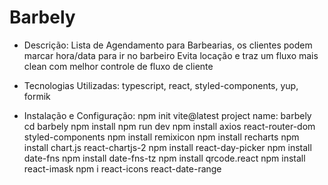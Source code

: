# Barbely

-   Descrição:
    Lista de Agendamento para Barbearias, os clientes podem marcar hora/data para ir no barbeiro Evita locação e traz um fluxo mais clean com melhor controle de fluxo de cliente

-   Tecnologias Utilizadas:
    typescript, react, styled-components, yup, formik

-   Instalação e Configuração:
    npm init vite@latest
    project name: barbely
    cd barbely
    npm install
    npm run dev
    npm install axios react-router-dom styled-components
    npm install remixicon
    npm install recharts
    npm install chart.js react-chartjs-2
    npm install react-day-picker
    npm install date-fns
    npm install date-fns-tz
    npm install qrcode.react
    npm install react-imask
    npm i react-icons
    react-date-range
